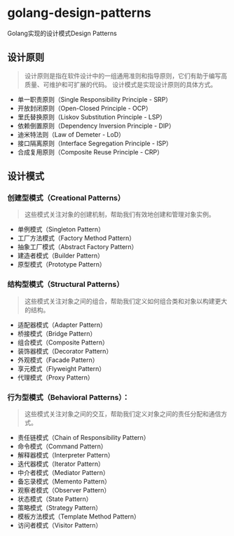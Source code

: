 # golang-design-patterns
Golang实现的设计模式Design Patterns

## 设计原则
> 设计原则是指在软件设计中的一组通用准则和指导原则，它们有助于编写高质量、可维护和可扩展的代码。
> 设计模式是实现设计原则的具体方式。

- 单一职责原则（Single Responsibility Principle - SRP）
- 开放封闭原则（Open-Closed Principle - OCP）
- 里氏替换原则（Liskov Substitution Principle - LSP）
- 依赖倒置原则（Dependency Inversion Principle - DIP）
- 迪米特法则（Law of Demeter - LoD）
- 接口隔离原则（Interface Segregation Principle - ISP）
- 合成复用原则（Composite Reuse Principle - CRP）


## 设计模式
### 创建型模式（Creational Patterns）
> 这些模式关注对象的创建机制，帮助我们有效地创建和管理对象实例。 
- 单例模式（Singleton Pattern）
- 工厂方法模式（Factory Method Pattern）
- 抽象工厂模式（Abstract Factory Pattern）
- 建造者模式（Builder Pattern）
- 原型模式（Prototype Pattern）

### 结构型模式（Structural Patterns）
> 这些模式关注对象之间的组合，帮助我们定义如何组合类和对象以构建更大的结构。
- 适配器模式（Adapter Pattern）
- 桥接模式（Bridge Pattern）
- 组合模式（Composite Pattern）
- 装饰器模式（Decorator Pattern） 
- 外观模式（Facade Pattern）
- 享元模式（Flyweight Pattern）
- 代理模式（Proxy Pattern）

### 行为型模式（Behavioral Patterns）：
> 这些模式关注对象之间的交互，帮助我们定义对象之间的责任分配和通信方式。

- 责任链模式（Chain of Responsibility Pattern）
- 命令模式（Command Pattern）
- 解释器模式（Interpreter Pattern）
- 迭代器模式（Iterator Pattern）
- 中介者模式（Mediator Pattern）
- 备忘录模式（Memento Pattern）
- 观察者模式（Observer Pattern）
- 状态模式（State Pattern）
- 策略模式（Strategy Pattern）
- 模板方法模式（Template Method Pattern）
- 访问者模式（Visitor Pattern）